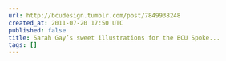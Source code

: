 ```yaml
---
url: http://bcudesign.tumblr.com/post/7849938248
created_at: 2011-07-20 17:50 UTC
published: false
title: Sarah Gay’s sweet illustrations for the BCU Spoke...
tags: []
---
```



